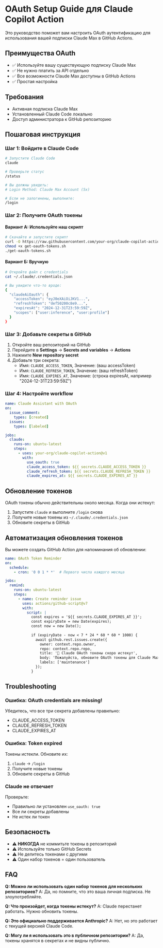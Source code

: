 # OAuth Setup Guide для Claude Copilot Action

Это руководство поможет вам настроить OAuth аутентификацию для использования вашей подписки Claude Max в GitHub Actions.

## Преимущества OAuth

- ✅ Используйте вашу существующую подписку Claude Max
- ✅ Не нужно платить за API отдельно
- ✅ Все возможности Claude Max доступны в GitHub Actions
- ✅ Простая настройка

## Требования

- Активная подписка Claude Max
- Установленный Claude Code локально
- Доступ администратора к GitHub репозиторию

## Пошаговая инструкция

### Шаг 1: Войдите в Claude Code

```bash
# Запустите Claude Code
claude

# Проверьте статус
/status

# Вы должны увидеть:
# Login Method: Claude Max Account (5x)

# Если не залогинены, выполните:
/login
```

### Шаг 2: Получите OAuth токены

#### Вариант А: Используйте наш скрипт

```bash
# Скачайте и запустите скрипт
curl -O https://raw.githubusercontent.com/your-org/claude-copilot-action/main/scripts/get-oauth-tokens.sh
chmod +x get-oauth-tokens.sh
./get-oauth-tokens.sh
```

#### Вариант Б: Вручную

```bash
# Откройте файл с credentials
cat ~/.claude/.credentials.json

# Вы увидите что-то вроде:
{
  "claudeAiOauth": {
    "accessToken": "eyJ0eXAiOiJKV1...",
    "refreshToken": "def50200c8e9...",
    "expiresAt": "2024-12-31T23:59:59Z",
    "scopes": ["user:inference", "user:profile"]
  }
}
```

### Шаг 3: Добавьте секреты в GitHub

1. Откройте ваш репозиторий на GitHub
2. Перейдите в **Settings** → **Secrets and variables** → **Actions**
3. Нажмите **New repository secret**
4. Добавьте три секрета:
   - Имя: `CLAUDE_ACCESS_TOKEN`, Значение: (ваш accessToken)
   - Имя: `CLAUDE_REFRESH_TOKEN`, Значение: (ваш refreshToken)
   - Имя: `CLAUDE_EXPIRES_AT`, Значение: (строка expiresAt, например "2024-12-31T23:59:59Z")

### Шаг 4: Настройте workflow

```yaml
name: Claude Assistant with OAuth
on:
  issue_comment:
    types: [created]
  issues:
    types: [labeled]

jobs:
  claude:
    runs-on: ubuntu-latest
    steps:
      - uses: your-org/claude-copilot-action@v1
        with:
          use_oauth: true
          claude_access_token: ${{ secrets.CLAUDE_ACCESS_TOKEN }}
          claude_refresh_token: ${{ secrets.CLAUDE_REFRESH_TOKEN }}
          claude_expires_at: ${{ secrets.CLAUDE_EXPIRES_AT }}
```

## Обновление токенов

OAuth токены обычно действительны около месяца. Когда они истекут:

1. Запустите `claude` и выполните `/login` снова
2. Получите новые токены из `~/.claude/.credentials.json`
3. Обновите секреты в GitHub

## Автоматизация обновления токенов

Вы можете создать GitHub Action для напоминания об обновлении:

```yaml
name: OAuth Token Reminder
on:
  schedule:
    - cron: '0 0 1 * *'  # Первого числа каждого месяца

jobs:
  remind:
    runs-on: ubuntu-latest
    steps:
      - name: Create reminder issue
        uses: actions/github-script@v7
        with:
          script: |
            const expires = '${{ secrets.CLAUDE_EXPIRES_AT }}';
            const expiryDate = new Date(expires);
            const now = new Date();
            
            if (expiryDate - now < 7 * 24 * 60 * 60 * 1000) {
              await github.rest.issues.create({
                owner: context.repo.owner,
                repo: context.repo.repo,
                title: '🔑 Claude OAuth токены скоро истекут',
                body: 'Пожалуйста, обновите OAuth токены для Claude Max.\n\nТекущий срок истечения: ' + expires,
                labels: ['maintenance']
              });
            }
```

## Troubleshooting

### Ошибка: OAuth credentials are missing!

Убедитесь, что все три секрета добавлены правильно:
- CLAUDE_ACCESS_TOKEN
- CLAUDE_REFRESH_TOKEN  
- CLAUDE_EXPIRES_AT

### Ошибка: Token expired

Токены истекли. Обновите их:
1. `claude` → `/login`
2. Получите новые токены
3. Обновите секреты в GitHub

### Claude не отвечает

Проверьте:
- Правильно ли установлен `use_oauth: true`
- Все ли секреты добавлены
- Не истек ли токен

## Безопасность

- ⚠️ **НИКОГДА** не коммитьте токены в репозиторий
- ⚠️ Используйте только GitHub Secrets
- ⚠️ Не делитесь токенами с другими
- ⚠️ Один набор токенов = один пользователь

## FAQ

**Q: Можно ли использовать один набор токенов для нескольких репозиториев?**
A: Да, но помните, что это ваша личная подписка. Не злоупотребляйте.

**Q: Что произойдет, когда токены истекут?**
A: Claude перестанет работать. Нужно обновить токены.

**Q: Это официально поддерживается Anthropic?**
A: Нет, но это работает с текущей версией Claude Code.

**Q: Могу ли я использовать это в публичном репозитории?**
A: Да, токены хранятся в секретах и не видны публично.
